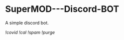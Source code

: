 # SuperMOD---Discord-BOT
A simple discord bot.

*!covid <country>
!cal <arithmetic>
!spam <count> <message>
!purge <count>*

